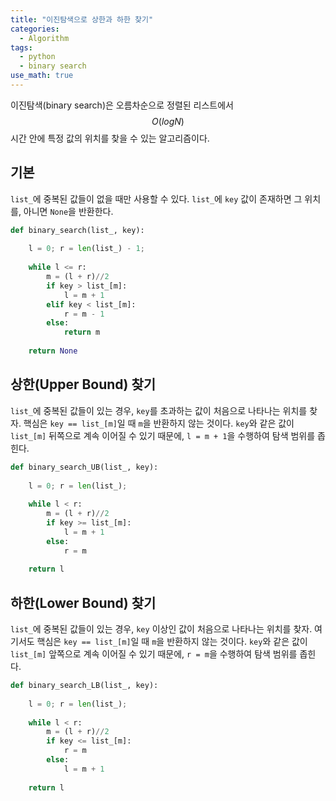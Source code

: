 ```yaml
---
title: "이진탐색으로 상한과 하한 찾기"
categories:
  - Algorithm
tags:
  - python
  - binary search
use_math: true
---
```


이진탐색(binary search)은 오름차순으로 정렬된 리스트에서 $$O(log N)$$ 시간 안에 특정 값의 위치를 찾을 수 있는 알고리즘이다.  

## 기본

`list_`에 중복된 값들이 없을 때만 사용할 수 있다. `list_`에 `key` 값이 존재하면 그 위치를, 아니면 `None`을 반환한다.

```python
def binary_search(list_, key):
	
	l = 0; r = len(list_) - 1;
	
	while l <= r:
		m = (l + r)//2
		if key > list_[m]:
			l = m + 1
		elif key < list_[m]:
			r = m - 1
		else:
			return m
			
	return None
```

## 상한(Upper Bound) 찾기  

`list_`에 중복된 값들이 있는 경우, `key`를 초과하는 값이 처음으로 나타나는 위치를 찾자. 핵심은 `key == list_[m]`일 때 `m`을 반환하지 않는 것이다. `key`와 같은 값이 `list_[m]` 뒤쪽으로 계속 이어질 수 있기 때문에, `l = m + 1`을 수행하여 탐색 범위를 좁힌다.  

```python
def binary_search_UB(list_, key):
	
	l = 0; r = len(list_);
	
	while l < r:
		m = (l + r)//2
		if key >= list_[m]:
			l = m + 1
		else:
			r = m
			
	return l
```

## 하한(Lower Bound) 찾기  

`list_`에 중복된 값들이 있는 경우, `key` 이상인  값이 처음으로 나타나는 위치를 찾자. 여기서도 핵심은 `key == list_[m]`일 때 `m`을 반환하지 않는 것이다. `key`와 같은 값이 `list_[m]` 앞쪽으로 계속 이어질 수 있기 때문에, `r = m`을 수행하여 탐색 범위를 좁힌다.  

```python
def binary_search_LB(list_, key):
	
	l = 0; r = len(list_);
	
	while l < r:
		m = (l + r)//2
		if key <= list_[m]:
			r = m
		else:
			l = m + 1
			
	return l
```